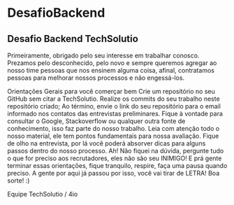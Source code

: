 # DesafioBackend
## Desafio Backend TechSolutio

Primeiramente, obrigado pelo seu interesse em trabalhar conosco. Prezamos pelo desconhecido, pelo novo e sempre queremos agregar ao nosso time pessoas que nos ensinem alguma coisa, afinal, contratamos pessoas para melhorar nossos processos e não engessá-los.

Orientações Gerais para você comerçar bem
Crie um repositório no seu GitHub sem citar a TechSolutio.
Realize os commits do seu trabalho neste repositório criado;
Ao término, envie o link do seu repositório para o email informado nos contatos das entrevistas preliminares.
Fique à vontade para consultar o Google, Stackoverflow ou qualquer outra fonte de conhecimento, isso faz parte do nosso trabalho.
Leia com atenção todo o nosso material, ele tem pontos fundamentais para nossa avaliação.
Fique de olho na entrevista, por lá você poderá absorver dicas para alguns passos dentro do nosso processo.
Ah! Não fiquei na dúvida, pergunte tudo o que for preciso aos recrutadores, eles não são seu INIMIGO!
E prá gente terminar essas orientações, fique tranquilo, respire, faça uma pausa quando preciso. A gente por aqui já passou por isso, você vai tirar de LETRA! Boa sorte! :)

Equipe TechSolutio / 4io


